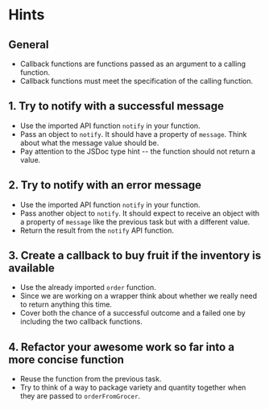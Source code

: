 # Hints

## General

- Callback functions are functions passed as an argument to a calling function.
- Callback functions must meet the specification of the calling function.

## 1. Try to notify with a successful message

- Use the imported API function `notify` in your function.
- Pass an object to `notify`. It should have a property of `message`. Think about what the message value should be.
- Pay attention to the JSDoc type hint -- the function should not return a value.

## 2. Try to notify with an error message

- Use the imported API function `notify` in your function.
- Pass another object to `notify`. It should expect to receive an object with a property of `message` like the previous task but with a different value.
- Return the result from the `notify` API function.

## 3. Create a callback to buy fruit if the inventory is available

- Use the already imported `order` function.
- Since we are working on a wrapper think about whether we really need to return anything this time.
- Cover both the chance of a successful outcome and a failed one by including the two callback functions.

## 4. Refactor your awesome work so far into a more concise function

- Reuse the function from the previous task.
- Try to think of a way to package variety and quantity together when they are passed to `orderFromGrocer`.
